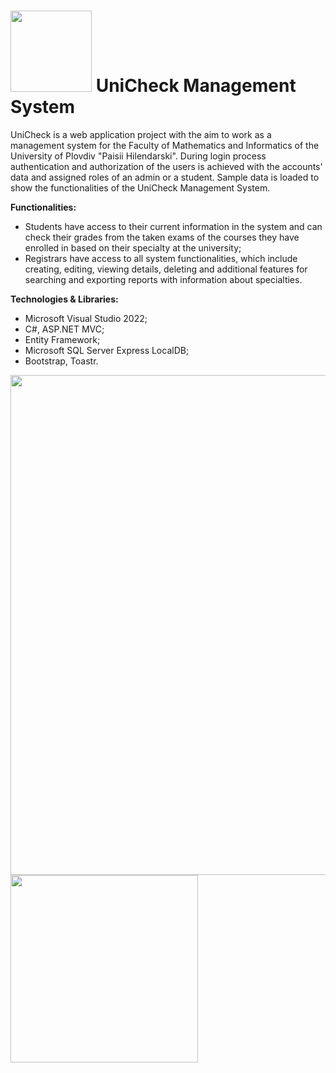 # <img src="https://user-images.githubusercontent.com/83454633/213873766-6583b43c-d392-468a-82a8-97650cdefed3.jpg" width="130"> UniCheck Management System

UniCheck is a web application project with the aim to work as a management system for the Faculty of Mathematics and Informatics of the University of Plovdiv "Paisii Hilendarski". During login process authentication and authorization of the users is achieved with the accounts' data and assigned roles of an admin or a student. Sample data is loaded to show the functionalities of the UniCheck Management System.

**Functionalities:**
- Students have access to their current information in the system and can check their grades from the taken exams of the courses they have enrolled in based on their specialty at the university;
- Registrars have access to all system functionalities, which include creating, editing, viewing details, deleting and additional features for searching and exporting reports with information about specialties.

**Technologies & Libraries:**
- Microsoft Visual Studio 2022;
- C#, ASP.NET MVC;
- Entity Framework;
- Microsoft SQL Server Express LocalDB;
- Bootstrap, Toastr.

<img src="https://user-images.githubusercontent.com/83454633/213876406-b14d129f-8eaf-4019-914a-2a4df7020c69.jpg" width="800">

<img width="300" src="https://user-images.githubusercontent.com/83454633/213876661-0f044285-8219-40d4-9df5-17c3867aafa3.mp4" >
